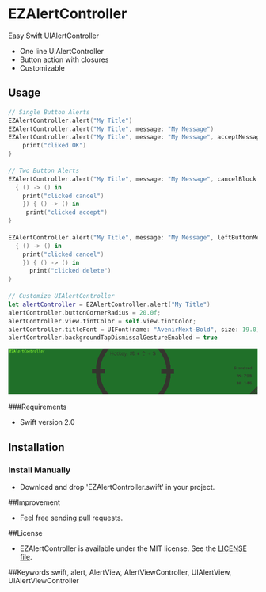 EZAlertController
==============
Easy Swift UIAlertController

- One line UIAlertController
- Button action with closures
- Customizable

## Usage

```swift
// Single Button Alerts
EZAlertController.alert("My Title")
EZAlertController.alert("My Title", message: "My Message")
EZAlertController.alert("My Title", message: "My Message", acceptMessage: "OK") { () -> () in
    print("cliked OK")
}

// Two Button Alerts
EZAlertController.alert("My Title", message: "My Message", cancelBlock: 
  { () -> () in
    print("clicked cancel")
    }) { () -> () in
     print("clicked accept")
}

EZAlertController.alert("My Title", message: "My Message", leftButtonMessage: "Cancel", rightButtonMessage: "Delete", leftBlock: 
  { () -> () in
    print("clicked cancel")
    }) { () -> () in
      print("clicked delete")
}

// Customize UIAlertController
let alertController = EZAlertController.alert("My Title")
alertController.buttonCornerRadius = 20.0f;
alertController.view.tintColor = self.view.tintColor;
alertController.titleFont = UIFont(name: "AvenirNext-Bold", size: 19.0)
alertController.backgroundTapDismissalGestureEnabled = true


```

![EZAlertController](/EZAlertController.gif)

###Requirements

- Swift version 2.0

## Installation

### Install Manually

- Download and drop 'EZAlertController.swift' in your project.

##Improvement
- Feel free sending pull requests.

##License
- EZAlertController is available under the MIT license. See the [LICENSE file](https://github.com/thellimist/EZAlertController/blob/master/LICENSE).

##Keywords
swift, alert, AlertView, AlertViewController, UIAlertView, UIAlertViewController
